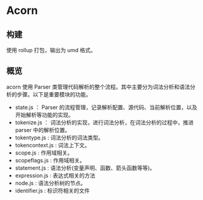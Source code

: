 # Acorn 
## 构建
使用 rollup 打包，输出为 umd 格式。
## 概览
acorn 使用 Parser 类管理代码解析的整个流程。其中主要分为词法分析和语法分析的步骤。以下是重要模块的功能。
- state.js ： Parser 的流程管理，记录解析配置、源代码、当前解析位置，以及开始解析等功能的实现。
- tokenize.js ： 词法分析的实现，进行词法分析，在词法分析的过程中，推进 parser 中的解析位置。
- tokentype.js : 词法分析的词法类型。
- tokencontext.js : 词法上下文。
- scope.js : 作用域相关。
- scopeflags.js : 作用域相关。
- statement.js : 语法分析(变量声明、函数、箭头函数等等)。
- expression.js : 表达式相关的方法
- node.js : 语法分析树的节点。
- identifier.js : 标识符相关的文件
